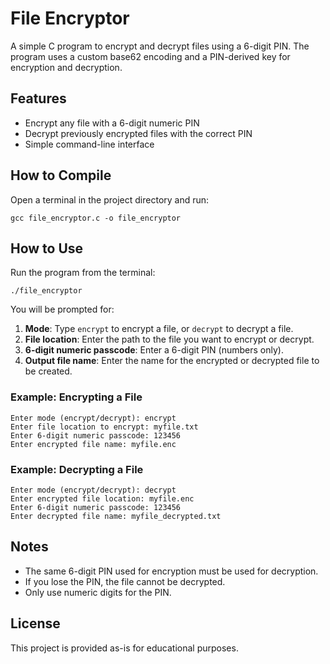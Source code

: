# File Encryptor

A simple C program to encrypt and decrypt files using a 6-digit PIN. The program uses a custom base62 encoding and a PIN-derived key for encryption and decryption.

## Features
- Encrypt any file with a 6-digit numeric PIN
- Decrypt previously encrypted files with the correct PIN
- Simple command-line interface

## How to Compile

Open a terminal in the project directory and run:

```
gcc file_encryptor.c -o file_encryptor
```

## How to Use

Run the program from the terminal:

```
./file_encryptor
```

You will be prompted for:

1. **Mode**: Type `encrypt` to encrypt a file, or `decrypt` to decrypt a file.
2. **File location**: Enter the path to the file you want to encrypt or decrypt.
3. **6-digit numeric passcode**: Enter a 6-digit PIN (numbers only).
4. **Output file name**: Enter the name for the encrypted or decrypted file to be created.

### Example: Encrypting a File
```
Enter mode (encrypt/decrypt): encrypt
Enter file location to encrypt: myfile.txt
Enter 6-digit numeric passcode: 123456
Enter encrypted file name: myfile.enc
```

### Example: Decrypting a File
```
Enter mode (encrypt/decrypt): decrypt
Enter encrypted file location: myfile.enc
Enter 6-digit numeric passcode: 123456
Enter decrypted file name: myfile_decrypted.txt
```

## Notes
- The same 6-digit PIN used for encryption must be used for decryption.
- If you lose the PIN, the file cannot be decrypted.
- Only use numeric digits for the PIN.

## License
This project is provided as-is for educational purposes.
